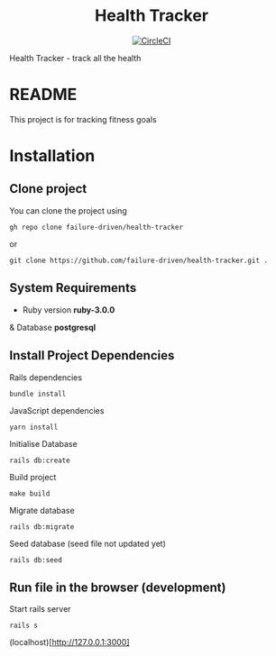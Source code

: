 <h1 align="center">Health Tracker</h1>

<div align="center">

[![CircleCI](https://circleci.com/gh/failure-driven/health-tracker.svg?style=svg)](https://circleci.com/gh/failure-driven/health-tracker)

</div>

Health Tracker - track all the health

# README

This project is for tracking fitness goals

# Installation

## Clone project

You can clone the project using

`gh repo clone failure-driven/health-tracker`

or

`git clone https://github.com/failure-driven/health-tracker.git .`

## System Requirements

* Ruby version **ruby-3.0.0**

& Database **postgresql**

## Install Project Dependencies

Rails dependencies

`bundle install`

JavaScript dependencies

`yarn install`

Initialise Database

`rails db:create`

Build project

`make build`

Migrate database

`rails db:migrate`

Seed database (seed file not updated yet)

`rails db:seed`

## Run file in the browser (development)

Start rails server

`rails s`

(localhost)[http://127.0.0.1:3000]
